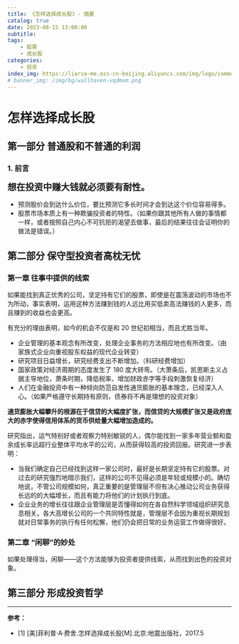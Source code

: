 ```yaml
---
title: 《怎样选择成长股》- 摘要
catalog: true
date: 2023-08-15 13:00:00
subtitle: 
tags:
    - 股票
    - 成长股
categories:
    - 投资
index_img: https://liarsa-me.oss-cn-beijing.aliyuncs.com/img/logo/common_stocks_and_uncommon_profits.jpeg
# banner_img: /img/bg/wallhaven-vqdmxm.png
---
```


# 怎样选择成长股

## 第一部分 普通股和不普通的利润

### 1. 前言

<span style="font-weight: bold; font-size: 20px;">想在投资中赚大钱就必须要有耐性。</span>

 - 预测股价会到达什么价位，要比预测它多长时间才会到达这个价位容易得多。
 - 股票市场本质上有一种欺骗投资者的特性。（如果你跟其他所有人做的事情都一样，或者按照自己内心不可抗拒的渴望去做事，最后的结果往往会证明你的做法是错误。）

## 第二部分 保守型投资者高枕无忧

### 第一章 往事中提供的线索

如果能找到真正优秀的公司，坚定持有它们的股票，即使是在震荡波动的市场也不为所动，事实表明，运用这种方法赚到钱的人远比用买低卖高法赚钱的人更多，而且赚到的收益也会更高。

有充分的理由表明，如今的机会不仅是和 20 世纪初相当，而且尤胜当年。

 - 企业管理的基本观念有所改变，处理企业事务的方法相应地也有所改变。（由家族式企业向重视股东权益的现代企业转变）
 - 研究项目日益增长，研究经费支出不断增加。（科研经费增加）
 - 国家政策对经济周期的态度发生了 180 度大转弯。（大萧条后，凯恩斯主义占据主导地位，萧条时期，降低税率、增加财政赤字等手段刺激恢复经济）
 - 人们在金融投资中有一种倾向防范自发性通货膨胀的基本理念，已经深入人心。（如果严格遵守长期持有原则，债券将不再是理想的投资对象）

<b>通货膨胀大幅攀升的根源在于信贷的大幅度扩张，而信贷的大规模扩张又是政府庞大的赤字使得信用体系的货币供给量大幅增加造成的。</b>

研究指出，运气特别好或者观察力特别敏锐的人，偶尔能找到一家多年营业额和盈余成长率远超行业整体平均水平的公司，从而获得较高的投资回报。研究进一步表明：

 - 当我们确定自己已经找到这样一家公司时，最好是长期坚定持有它的股票。对过去的研究强烈地暗示我们，这样的公司不见得必须是年轻或规模小的。确切地说，不管公司规模如何，真正重要的是管理层不但有决心推动公司业务获得长远的的大幅增长，而且有能力将他们的计划执行到底。
 - 企业业务的增长往往跟企业管理层是否懂得如何在各自然科学领域组织研究息息相关。各大高增长公司的一个共同特性就是，管理层不会因为重视长期规划就对日常事务的执行有任何松懈，他们仍会把日常的业务运营工作做得很好。

 ### 第二章 “闲聊”的妙处

 如果处理得当，闲聊——这个方法能够为投资者提供线索，从而找到出色的投资对象。


## 第三部分 形成投资哲学




<hr/>
<b>参考：</b>
<ul>
    <li>[1] [美]菲利普·A·费舍.怎样选择成长股[M].北京:地震出版社，2017.5</li>
</ul>